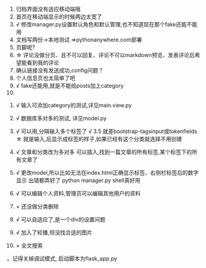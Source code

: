 1. 归档界面没有适应移动端哦
2. 首页在移动端显示的时候两边太宽了
3. √ 修改manager.py设置默认角色和默认管理,也不知道现在那个fake还能不能用
4. 文档写两份->本地测试   =>pythonanywhere.com部署
5. 页脚呢?
6. ☆ 评论没做分页、且不可以回复、评论不可以markdown预览、发表评论后希望能看到我的评论
7. 确认链接没有发送成功,config问题？
8. 个人信息页也太简单了吧
9. √ fake还能用,就是不能给posts加上category
10.


<!-- 已完成 -->

1. √ 输入可添加category的测试,详见main.view.py
2. √ 数据库多对多的测试, 详见model.py

3. √ 可以用,分隔输入多个标签了
    √ 3.5 就差bootstrap-tagsinput或tokenfields
     ☆ 就是输入,后显示成标签的样子,如果已经有这个分类就选择不用创建

4. √ 文章和分类改为多对多
    可以插入,找到一篇文章的所有标签,某个标签下的所有文章了
5. √ 更改model,所以比如无法在index.html正确显示标签、右侧栏标签后的数字显示
    出错都弄好了 python manager.py shell真好用
6. √ 可以编辑个人资料,管理员可以编辑其他用户的资料

7. × 还没做分类删除

8. √ 可以自适应了,是一个div的设置问题
9. √ 加入了轮播,但没找合适的图片
10. × 全文搜索

。记得关掉调试模式, 启动脚本为flask_app.py
